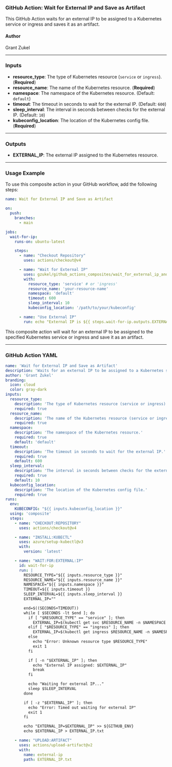 ### GitHub Action: Wait for External IP and Save as Artifact

This GitHub Action waits for an external IP to be assigned to a Kubernetes service or ingress and saves it as an artifact.

#### Author
Grant Zukel

---

### Inputs

- **resource_type**: The type of Kubernetes resource (`service` or `ingress`). (**Required**)
- **resource_name**: The name of the Kubernetes resource. (**Required**)
- **namespace**: The namespace of the Kubernetes resource. (Default: `default`)
- **timeout**: The timeout in seconds to wait for the external IP. (Default: `600`)
- **sleep_interval**: The interval in seconds between checks for the external IP. (Default: `10`)
- **kubeconfig_location**: The location of the Kubernetes config file. (**Required**)

---

### Outputs

- **EXTERNAL_IP**: The external IP assigned to the Kubernetes resource.

---

### Usage Example

To use this composite action in your GitHub workflow, add the following steps:

```yaml
name: Wait for External IP and Save as Artifact

on:
  push:
    branches:
      - main

jobs:
  wait-for-ip:
    runs-on: ubuntu-latest

    steps:
      - name: "Checkout Repository"
        uses: actions/checkout@v4

      - name: "Wait for External IP"
        uses: gzukel/github_actions_composites/wait_for_external_ip_and_save_as_artifact@main
        with:
          resource_type: 'service' # or 'ingress'
          resource_name: 'your-resource-name'
          namespace: 'default'
          timeout: 600
          sleep_interval: 10
          kubeconfig_location: '/path/to/your/kubeconfig'

      - name: "Use External IP"
        run: echo "External IP is ${{ steps.wait-for-ip.outputs.EXTERNAL_IP }}"
```

This composite action will wait for an external IP to be assigned to the specified Kubernetes service or ingress and save it as an artifact.

---

### GitHub Action YAML

```yaml
name: 'Wait for External IP and Save as Artifact'
description: 'Waits for an external IP to be assigned to a Kubernetes service or ingress and saves it as an artifact.'
author: 'Grant Zukel'
branding:
  icon: cloud
  color: gray-dark
inputs:
  resource_type:
    description: 'The type of Kubernetes resource (service or ingress).'
    required: true
  resource_name:
    description: 'The name of the Kubernetes resource (service or ingress).'
    required: true
  namespace:
    description: 'The namespace of the Kubernetes resource.'
    required: true
    default: 'default'
  timeout:
    description: 'The timeout in seconds to wait for the external IP.'
    required: true
    default: 600
  sleep_interval:
    description: 'The interval in seconds between checks for the external IP.'
    required: true
    default: 10
  kubeconfig_location:
    description: 'The location of the Kubernetes config file.'
    required: true
runs:
  env:
    KUBECONFIG: "${{ inputs.kubeconfig_location }}"
  using: 'composite'
  steps:
    - name: "CHECKOUT:REPOSITORY"
      uses: actions/checkout@v4

    - name: "INSTALL:KUBECTL"
      uses: azure/setup-kubectl@v3
      with:
        version: 'latest'

    - name: "WAIT:FOR:EXTERNAL:IP"
      id: wait-for-ip
      run: |
        RESOURCE_TYPE="${{ inputs.resource_type }}"
        RESOURCE_NAME="${{ inputs.resource_name }}"
        NAMESPACE="${{ inputs.namespace }}"
        TIMEOUT=${{ inputs.timeout }}
        SLEEP_INTERVAL=${{ inputs.sleep_interval }}
        EXTERNAL_IP=""

        end=$((SECONDS+TIMEOUT))
        while [ $SECONDS -lt $end ]; do
          if [ "$RESOURCE_TYPE" == "service" ]; then
            EXTERNAL_IP=$(kubectl get svc $RESOURCE_NAME -n $NAMESPACE -o jsonpath='{.status.loadBalancer.ingress[0].ip}')
          elif [ "$RESOURCE_TYPE" == "ingress" ]; then
            EXTERNAL_IP=$(kubectl get ingress $RESOURCE_NAME -n $NAMESPACE -o jsonpath='{.status.loadBalancer.ingress[0].ip}')
          else
            echo "Error: Unknown resource type $RESOURCE_TYPE"
            exit 1
          fi

          if [ -n "$EXTERNAL_IP" ]; then
            echo "External IP assigned: $EXTERNAL_IP"
            break
          fi

          echo "Waiting for external IP..."
          sleep $SLEEP_INTERVAL
        done

        if [ -z "$EXTERNAL_IP" ]; then
          echo "Error: Timed out waiting for external IP"
          exit 1
        fi

        echo "EXTERNAL_IP=$EXTERNAL_IP" >> ${GITHUB_ENV}
        echo $EXTERNAL_IP > EXTERNAL_IP.txt

    - name: "UPLOAD:ARTIFACT"
      uses: actions/upload-artifact@v2
      with:
        name: external-ip
        path: EXTERNAL_IP.txt
```